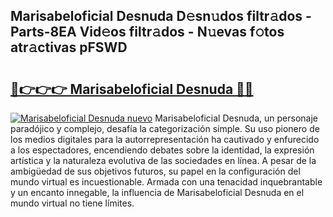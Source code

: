 ## Marisabeloficial Desnuda D𝚎sn𝚞dos filtr𝚊dos - Parts-8EA Vid𝚎os filtr𝚊dos - N𝚞evas f𝚘tos atr𝚊ctivas pFSWD

# <h2><a href="http://mb0mv14.tromn.icu/?c=Marisabeloficial+Desnuda">🔗👉👉👉 Marisabeloficial Desnuda 🔗🔗</a></h2>

[![Marisabeloficial Desnuda nuevo](https://i.imgur.com/pEAQMta.gif)](http://mb0mv14.tromn.icu/?c=Marisabeloficial+Desnuda)
Marisabeloficial Desnuda, un personaje paradójico y complejo, desafía la categorización simple. Su uso pionero de los medios digitales para la autorrepresentación ha cautivado y enfurecido a los espectadores, encendiendo debates sobre la identidad, la expresión artística y la naturaleza evolutiva de las sociedades en línea. A pesar de la ambigüedad de sus objetivos futuros, su papel en la configuración del mundo virtual es incuestionable. Armada con una tenacidad inquebrantable y un encanto innegable, la influencia de Marisabeloficial Desnuda en el mundo virtual no tiene límites.
